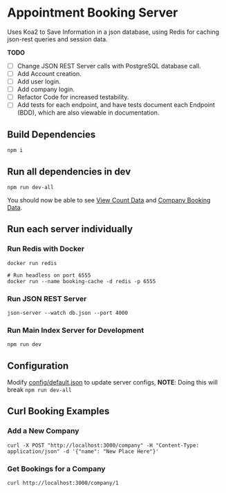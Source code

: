 # Appointment Booking Server

Uses Koa2 to Save Information in a json database, using Redis for caching json-rest queries and session data.

**TODO**

- [ ] Change JSON REST Server calls with PostgreSQL database call.
- [ ] Add Account creation.
- [ ] Add user login.
- [ ] Add company login.
- [ ] Refactor Code for increased testability.
- [ ] Add tests for each endpoint, and have tests document each Endpoint (BDD), which are also viewable in documentation.

## Build Dependencies

    npm i

## Run all dependencies in dev

    npm run dev-all

You should now be able to see [View Count Data](http://localhost:3000/view-counter) and [Company Booking Data](http://localhost:3000/company/1).

## Run each server individually

### Run Redis with Docker

    docker run redis

    # Run headless on port 6555
    docker run --name booking-cache -d redis -p 6555

### Run JSON REST Server

    json-server --watch db.json --port 4000

### Run Main Index Server for Development

    npm run dev

## Configuration

Modify [config/default.json](./config/default.json) to update server configs, **NOTE**: Doing this will break `npm run dev-all`

## Curl Booking Examples

### Add a New Company

    curl -X POST "http://localhost:3000/company" -H "Content-Type: application/json" -d '{"name": "New Place Here"}'

### Get Bookings for a Company

    curl http://localhost:3000/company/1